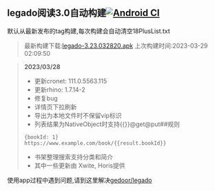 ## legado阅读3.0自动构建[![Android CI](https://github.com/10bits/gedoor-Build/workflows/Android%20CI/badge.svg)](https://github.com/10bits/gedoor-Build/actions)

默认从最新发布的tag构建,每次构建会自动清空18PlusList.txt

> 最新构建下载:[legado-3.23.032820.apk](https://github.com/xcbt9527/gedoor-Build/releases/download/legado-3.23.032820/legado-3.23.032820.apk) 上次构建时间:2023-03-29 02:09:50
<!--start-->
> **2023/03/28**
> 
> * 更新cronet: 111.0.5563.115
> * 更新rhino: 1.7.14-2
> * 修复bug
> * 详情页下拉刷新
> * 导出为本地文件时不保留vip标识
> * 列表结果为NativeObject时支持{{}}@get@put##规则
> ```
> {bookId: 1}
> https://www.example.com/book/{{result.bookId}}
> ```
> 
> * 书架整理搜索支持分类和简介
> * 其中一些更新由 Xwite, Horis提供
<!--end-->
  
使用app过程中遇到问题,请到这里解决[gedoor/legado](https://github.com/gedoor/legado/issues)

